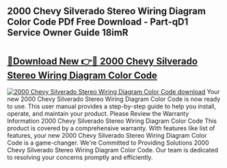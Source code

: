 ## 2000 Chevy Silverado Stereo Wiring Diagram Color Code PDf Free Download - Part-qD1 Service Owner Guide 18imR

# <h2><a href="http://dfku58.blite.top/?on=2000+Chevy+Silverado+Stereo+Wiring+Diagram+Color+Code">🔗Download New 👉🔴 2000 Chevy Silverado Stereo Wiring Diagram Color Code</a></h2>

[![2000 Chevy Silverado Stereo Wiring Diagram Color Code download](https://i.imgur.com/lujVjoI.png)](http://dfku58.blite.top/?on=2000+Chevy+Silverado+Stereo+Wiring+Diagram+Color+Code)
Your new 2000 Chevy Silverado Stereo Wiring Diagram Color Code is now ready to use. This user manual provides a step-by-step guide to help you install, operate, and maintain your product. Please Review the Warranty Information 2000 Chevy Silverado Stereo Wiring Diagram Color Code This product is covered by a comprehensive warranty. With features like list of features, your new 2000 Chevy Silverado Stereo Wiring Diagram Color Code is a game-changer. We're Committed to Providing Solutions 2000 Chevy Silverado Stereo Wiring Diagram Color Code. Our team is dedicated to resolving your concerns promptly and efficiently.

